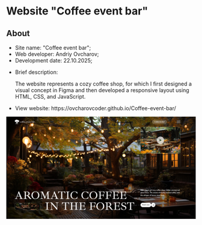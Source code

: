 <h1>Website "Coffee event bar"</h1>
<h2>About</h2>
<ul>
  <li>Site name: "Coffee event bar";</li>
  <li>Web developer: Andriy Ovcharov;</li>
  <li>Development date: 22.10.2025;</li>
  <li>
    <p>Brief description:</p>
    <p>The website represents a cozy coffee shop, for which I first designed a visual concept in Figma and then developed a responsive layout using HTML, CSS, and JavaScript.</p>
  </li>
  <li>View website: https://ovcharovcoder.github.io/Coffee-event-bar/</li>
</ul>

<img src="Screenshot.png" alt="screensot">

